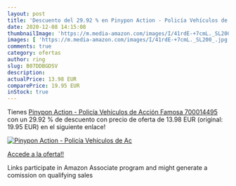 ```yaml
---
layout: post
title: 'Descuento del 29.92 % en Pinypon Action - Policía Vehículos de Ac'
date: 2020-12-08 14:15:08
thumbnailImage: 'https://m.media-amazon.com/images/I/41rdE-+7cmL._SL200_.jpg'
images: [ 'https://m.media-amazon.com/images/I/41rdE-+7cmL._SL200_.jpg' ]
comments: true
category: ofertas
author: ring
slug: B07DDBGDSV
description:
actualPrice: 13.98 EUR
comparePrice: 19.95 EUR
inStock: true
---
```


Tienes [Pinypon Action - Policía Vehículos de Acción  Famosa 700014495 ](https://www.amazon.es/dp/B07DDBGDSV/?tag=tolees-21) con un 29.92 % de descuento con precio de oferta de 13.98 EUR (original: 19.95 EUR) en el siguiente enlace!

[![Pinypon Action - Policía Vehículos de Ac](https://m.media-amazon.com/images/I/41rdE-+7cmL._SL200_.jpg)](https://www.amazon.es/dp/B07DDBGDSV/?tag=tolees-21)

[Accede a la oferta!!](https://www.amazon.es/dp/B07DDBGDSV/?tag=tolees-21)

Links participate in Amazon Associate program and might generate a comission on qualifying sales


